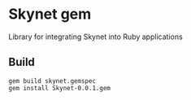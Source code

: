 # Skynet gem

Library for integrating Skynet into Ruby applications

## Build

`gem build skynet.gemspec`\
`gem install Skynet-0.0.1.gem`
